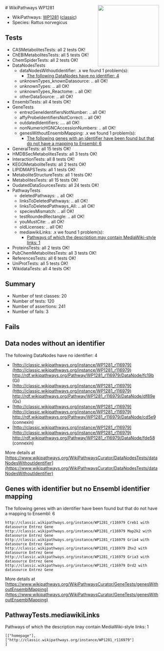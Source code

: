 <img style="float: right; width: 200px" src="https://upload.wikimedia.org/wikipedia/commons/thumb/8/83/Wplogo_with_text_500.png/640px-Wplogo_with_text_500.png" />
# WikiPathways WP1281

* WikiPathways: [WP1281](https://wikipathways.org/pathways/WP1281) ([classic](https://classic.wikipathways.org/instance/WP1281))
* Species: Rattus norvegicus
## Tests
* CASMetabolitesTests: all 2 tests OK!
* ChEBIMetabolitesTests: all 5 tests OK!
* ChemSpiderTests: all 2 tests OK!
* DataNodesTests
    * dataNodesWithoutIdentifier: .x we found 1 problem(s):
        * [The following DataNodes have no identifier: 4](#d2d32fa3)
    * unknownTypes_knownDatasource: .. all OK!
    * unknownTypes: .. all OK!
    * unknownTypes_Reactome: .. all OK!
    * otherDataSource: .. all OK!
* EnsemblTests: all 4 tests OK!
* GeneTests
    * entrezGeneIdentifiersNotNumber: .. all OK!
    * affyProbeIdentifiersNotCorrect: .. all OK!
    * outdatedIdentifiers: .... all OK!
    * nonNumericHGNCAccessionNumbers: .. all OK!
    * genesWithoutEnsemblMapping: .x we found 1 problem(s):
        * [The following genes with an identifier have been found but that do not have a mapping to Ensembl: 6](#40286d88)
* GeneralTests: all 15 tests OK!
* HMDBSecMetabolitesTests: all 3 tests OK!
* InteractionTests: all 8 tests OK!
* KEGGMetaboliteTests: all 2 tests OK!
* LIPIDMAPSTests: all 1 tests OK!
* MetaboliteStructureTests: all 1 tests OK!
* MetabolitesTests: all 15 tests OK!
* OudatedDataSourcesTests: all 24 tests OK!
* PathwayTests
    * deletedPathways: .. all OK!
    * linksToDeletedPathways: .. all OK!
    * linksToDeletedPathways_All: .. all OK!
    * speciesMismatch: .. all OK!
    * testRoundedRectangle: .. all OK!
    * youMustCite: .. all OK!
    * oldLicenses: .. all OK!
    * mediawikiLinks: .x we found 1 problem(s):
        * [Pathways of which the description may contain MediaWiki-style links: 1](#da69cf45)
* ProteinsTests: all 2 tests OK!
* PubChemMetabolitesTests: all 3 tests OK!
* ReferencesTests: all 6 tests OK!
* UniProtTests: all 5 tests OK!
* WikidataTests: all 4 tests OK!


## Summary

* Number of test classes: 20
* Number of tests: 120
* Number of assertions: 241
* Number of fails: 3

## Fails

<a name="d2d32fa3" />

## Data nodes without an identifier

The following DataNodes have no identifier: 4

* [http://classic.wikipathways.org/instance/WP1281_r116979](http://classic.wikipathways.org/instance/WP1281_r116979) http://rdf.wikipathways.org/Pathway/WP1281_r116979/DataNode/fc19b (Gi)
* [http://classic.wikipathways.org/instance/WP1281_r116979](http://classic.wikipathways.org/instance/WP1281_r116979) http://rdf.wikipathways.org/Pathway/WP1281_r116979/DataNode/df89e (Gs)
* [http://classic.wikipathways.org/instance/WP1281_r116979](http://classic.wikipathways.org/instance/WP1281_r116979) http://rdf.wikipathways.org/Pathway/WP1281_r116979/DataNode/cd5e9 (connexin)
* [http://classic.wikipathways.org/instance/WP1281_r116979](http://classic.wikipathways.org/instance/WP1281_r116979) http://rdf.wikipathways.org/Pathway/WP1281_r116979/DataNode/fde58 (connexin)


More details at [https://www.wikipathways.org/WikiPathwaysCurator/DataNodesTests/dataNodesWithoutIdentifier](https://www.wikipathways.org/WikiPathwaysCurator/DataNodesTests/dataNodesWithoutIdentifier)

<a name="40286d88" />

## Genes with identifier but no Ensembl identifier mapping

The following genes with an identifier have been found but that do not have a mapping to Ensembl: 6
```
http://classic.wikipathways.org/instance/WP1281_r116979 Creb1 with datasource Entrez Gene
http://classic.wikipathways.org/instance/WP1281_r116979 Map2k2 with datasource Entrez Gene
http://classic.wikipathways.org/instance/WP1281_r116979 Gria4 with datasource Entrez Gene
http://classic.wikipathways.org/instance/WP1281_r116979 Zhx2 with datasource Entrez Gene
http://classic.wikipathways.org/instance/WP1281_r116979 Gria3 with datasource Entrez Gene
http://classic.wikipathways.org/instance/WP1281_r116979 Drd2 with datasource Entrez Gene
```

More details at [https://www.wikipathways.org/WikiPathwaysCurator/GeneTests/genesWithoutEnsemblMapping](https://www.wikipathways.org/WikiPathwaysCurator/GeneTests/genesWithoutEnsemblMapping)

<a name="da69cf45" />

## PathwayTests.mediawikiLinks

Pathways of which the description may contain MediaWiki-style links: 1
```
[["homepage"],
["http://classic.wikipathways.org/instance/WP1281_r116979"]
]
```

